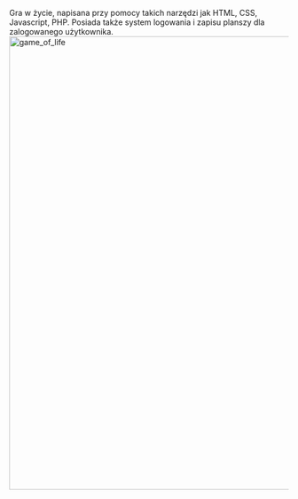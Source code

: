 Gra w życie, napisana przy pomocy takich narzędzi jak HTML, CSS, Javascript, PHP. Posiada także system logowania i zapisu planszy dla zalogowanego użytkownika.
<img width="817" alt="game_of_life" src="https://github.com/jakar02/The-game-of-life/assets/136799016/a6d29866-4bfd-470d-b5d5-aca5c6cab3de">
